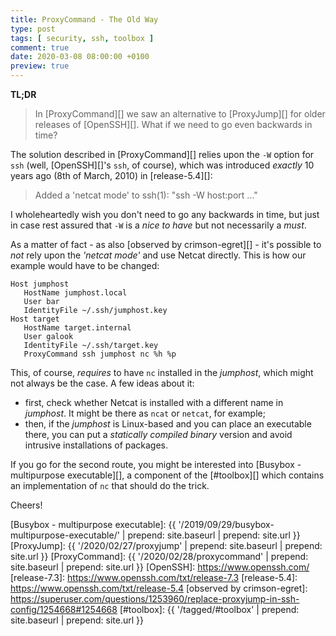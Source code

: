 ```yaml
---
title: ProxyCommand - The Old Way
type: post
tags: [ security, ssh, toolbox ]
comment: true
date: 2020-03-08 08:00:00 +0100
preview: true
---
```


**TL;DR**

> In [ProxyCommand][] we saw an alternative to [ProxyJump][] for older
> releases of [OpenSSH][]. What if we need to go even backwards in time?

The solution described in [ProxyCommand][] relies upon the `-W` option
for `ssh` (well, [OpenSSH][]'s `ssh`, of course), which was introduced
*exactly* 10 years ago (8th of March, 2010) in [release-5.4][]:

> Added a 'netcat mode' to ssh(1): "ssh -W host:port ..."

I wholeheartedly wish you don't need to go any backwards in time, but
just in case rest assured that `-W` is a *nice to have* but not
necessarily a *must*.

As a matter of fact - as also [observed by crimson-egret][] - it's
possible to *not* rely upon the *'netcat mode'* and use Netcat directly.
This is how our example would have to be changed:

```
Host jumphost
   HostName jumphost.local
   User bar
   IdentityFile ~/.ssh/jumphost.key
Host target
   HostName target.internal
   User galook
   IdentityFile ~/.ssh/target.key
   ProxyCommand ssh jumphost nc %h %p
```

This, of course, *requires* to have `nc` installed in the *jumphost*,
which might not always be the case. A few ideas about it:

- first, check whether Netcat is installed with a different name in
  *jumphost*. It might be there as `ncat` or `netcat`, for example;
- then, if the *jumphost* is Linux-based and you can place an executable
  there, you can put a *statically compiled binary* version and avoid
  intrusive installations of packages.

If you go for the second route, you might be interested into [Busybox -
multipurpose executable][], a component of the [#toolbox][] which
contains an implementation of `nc` that should do the trick.

Cheers!


[Busybox - multipurpose executable]: {{ '/2019/09/29/busybox-multipurpose-executable/' | prepend: site.baseurl | prepend: site.url }}
[ProxyJump]: {{ '/2020/02/27/proxyjump' | prepend: site.baseurl | prepend: site.url }}
[ProxyCommand]: {{ '/2020/02/28/proxycommand' | prepend: site.baseurl | prepend: site.url }}
[OpenSSH]: https://www.openssh.com/
[release-7.3]: https://www.openssh.com/txt/release-7.3
[release-5.4]: https://www.openssh.com/txt/release-5.4
[observed by crimson-egret]: https://superuser.com/questions/1253960/replace-proxyjump-in-ssh-config/1254668#1254668
[#toolbox]: {{ '/tagged/#toolbox' | prepend: site.baseurl | prepend: site.url }}
